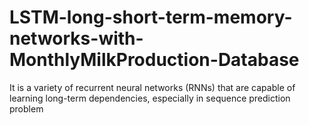 # LSTM-long-short-term-memory-networks-with-MonthlyMilkProduction-Database
 
It is a variety of recurrent neural networks (RNNs) that are capable of learning long-term dependencies, especially in sequence prediction problem

